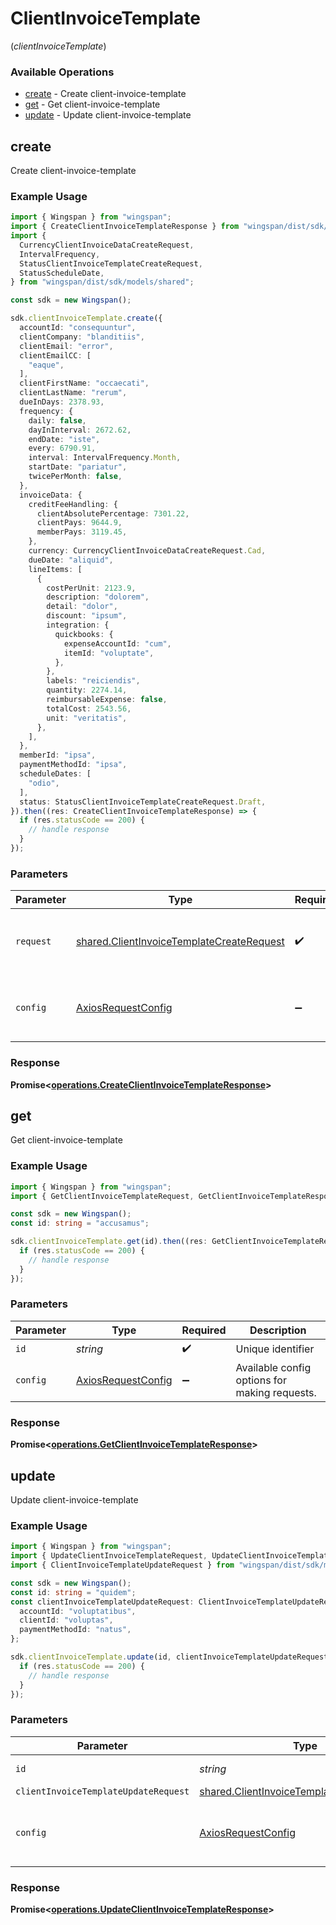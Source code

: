 # ClientInvoiceTemplate
(*clientInvoiceTemplate*)

### Available Operations

* [create](#create) - Create client-invoice-template
* [get](#get) - Get client-invoice-template
* [update](#update) - Update client-invoice-template

## create

Create client-invoice-template

### Example Usage

```typescript
import { Wingspan } from "wingspan";
import { CreateClientInvoiceTemplateResponse } from "wingspan/dist/sdk/models/operations";
import {
  CurrencyClientInvoiceDataCreateRequest,
  IntervalFrequency,
  StatusClientInvoiceTemplateCreateRequest,
  StatusScheduleDate,
} from "wingspan/dist/sdk/models/shared";

const sdk = new Wingspan();

sdk.clientInvoiceTemplate.create({
  accountId: "consequuntur",
  clientCompany: "blanditiis",
  clientEmail: "error",
  clientEmailCC: [
    "eaque",
  ],
  clientFirstName: "occaecati",
  clientLastName: "rerum",
  dueInDays: 2378.93,
  frequency: {
    daily: false,
    dayInInterval: 2672.62,
    endDate: "iste",
    every: 6790.91,
    interval: IntervalFrequency.Month,
    startDate: "pariatur",
    twicePerMonth: false,
  },
  invoiceData: {
    creditFeeHandling: {
      clientAbsolutePercentage: 7301.22,
      clientPays: 9644.9,
      memberPays: 3119.45,
    },
    currency: CurrencyClientInvoiceDataCreateRequest.Cad,
    dueDate: "aliquid",
    lineItems: [
      {
        costPerUnit: 2123.9,
        description: "dolorem",
        detail: "dolor",
        discount: "ipsum",
        integration: {
          quickbooks: {
            expenseAccountId: "cum",
            itemId: "voluptate",
          },
        },
        labels: "reiciendis",
        quantity: 2274.14,
        reimbursableExpense: false,
        totalCost: 2543.56,
        unit: "veritatis",
      },
    ],
  },
  memberId: "ipsa",
  paymentMethodId: "ipsa",
  scheduleDates: [
    "odio",
  ],
  status: StatusClientInvoiceTemplateCreateRequest.Draft,
}).then((res: CreateClientInvoiceTemplateResponse) => {
  if (res.statusCode == 200) {
    // handle response
  }
});
```

### Parameters

| Parameter                                                                                              | Type                                                                                                   | Required                                                                                               | Description                                                                                            |
| ------------------------------------------------------------------------------------------------------ | ------------------------------------------------------------------------------------------------------ | ------------------------------------------------------------------------------------------------------ | ------------------------------------------------------------------------------------------------------ |
| `request`                                                                                              | [shared.ClientInvoiceTemplateCreateRequest](../../models/shared/clientinvoicetemplatecreaterequest.md) | :heavy_check_mark:                                                                                     | The request object to use for the request.                                                             |
| `config`                                                                                               | [AxiosRequestConfig](https://axios-http.com/docs/req_config)                                           | :heavy_minus_sign:                                                                                     | Available config options for making requests.                                                          |


### Response

**Promise<[operations.CreateClientInvoiceTemplateResponse](../../models/operations/createclientinvoicetemplateresponse.md)>**


## get

Get client-invoice-template

### Example Usage

```typescript
import { Wingspan } from "wingspan";
import { GetClientInvoiceTemplateRequest, GetClientInvoiceTemplateResponse } from "wingspan/dist/sdk/models/operations";

const sdk = new Wingspan();
const id: string = "accusamus";

sdk.clientInvoiceTemplate.get(id).then((res: GetClientInvoiceTemplateResponse) => {
  if (res.statusCode == 200) {
    // handle response
  }
});
```

### Parameters

| Parameter                                                    | Type                                                         | Required                                                     | Description                                                  |
| ------------------------------------------------------------ | ------------------------------------------------------------ | ------------------------------------------------------------ | ------------------------------------------------------------ |
| `id`                                                         | *string*                                                     | :heavy_check_mark:                                           | Unique identifier                                            |
| `config`                                                     | [AxiosRequestConfig](https://axios-http.com/docs/req_config) | :heavy_minus_sign:                                           | Available config options for making requests.                |


### Response

**Promise<[operations.GetClientInvoiceTemplateResponse](../../models/operations/getclientinvoicetemplateresponse.md)>**


## update

Update client-invoice-template

### Example Usage

```typescript
import { Wingspan } from "wingspan";
import { UpdateClientInvoiceTemplateRequest, UpdateClientInvoiceTemplateResponse } from "wingspan/dist/sdk/models/operations";
import { ClientInvoiceTemplateUpdateRequest } from "wingspan/dist/sdk/models/shared";

const sdk = new Wingspan();
const id: string = "quidem";
const clientInvoiceTemplateUpdateRequest: ClientInvoiceTemplateUpdateRequest = {
  accountId: "voluptatibus",
  clientId: "voluptas",
  paymentMethodId: "natus",
};

sdk.clientInvoiceTemplate.update(id, clientInvoiceTemplateUpdateRequest).then((res: UpdateClientInvoiceTemplateResponse) => {
  if (res.statusCode == 200) {
    // handle response
  }
});
```

### Parameters

| Parameter                                                                                              | Type                                                                                                   | Required                                                                                               | Description                                                                                            |
| ------------------------------------------------------------------------------------------------------ | ------------------------------------------------------------------------------------------------------ | ------------------------------------------------------------------------------------------------------ | ------------------------------------------------------------------------------------------------------ |
| `id`                                                                                                   | *string*                                                                                               | :heavy_check_mark:                                                                                     | Unique identifier                                                                                      |
| `clientInvoiceTemplateUpdateRequest`                                                                   | [shared.ClientInvoiceTemplateUpdateRequest](../../models/shared/clientinvoicetemplateupdaterequest.md) | :heavy_minus_sign:                                                                                     | N/A                                                                                                    |
| `config`                                                                                               | [AxiosRequestConfig](https://axios-http.com/docs/req_config)                                           | :heavy_minus_sign:                                                                                     | Available config options for making requests.                                                          |


### Response

**Promise<[operations.UpdateClientInvoiceTemplateResponse](../../models/operations/updateclientinvoicetemplateresponse.md)>**


